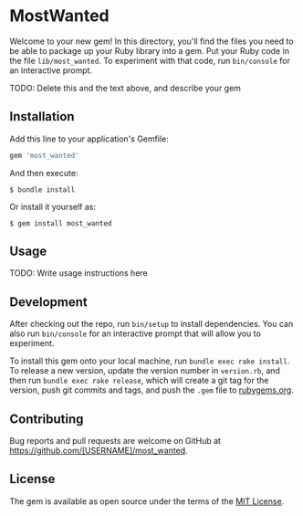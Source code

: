 # MostWanted

Welcome to your new gem! In this directory, you'll find the files you need to be able to package up your Ruby library into a gem. Put your Ruby code in the file `lib/most_wanted`. To experiment with that code, run `bin/console` for an interactive prompt.

TODO: Delete this and the text above, and describe your gem

## Installation

Add this line to your application's Gemfile:

```ruby
gem 'most_wanted'
```

And then execute:

    $ bundle install

Or install it yourself as:

    $ gem install most_wanted

## Usage

TODO: Write usage instructions here

## Development

After checking out the repo, run `bin/setup` to install dependencies. You can also run `bin/console` for an interactive prompt that will allow you to experiment.

To install this gem onto your local machine, run `bundle exec rake install`. To release a new version, update the version number in `version.rb`, and then run `bundle exec rake release`, which will create a git tag for the version, push git commits and tags, and push the `.gem` file to [rubygems.org](https://rubygems.org).

## Contributing

Bug reports and pull requests are welcome on GitHub at https://github.com/[USERNAME]/most_wanted.


## License

The gem is available as open source under the terms of the [MIT License](https://opensource.org/licenses/MIT).
